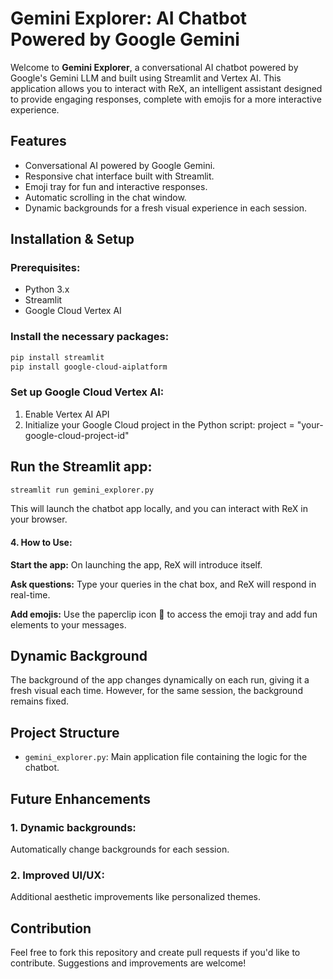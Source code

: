 # Gemini Explorer: AI Chatbot Powered by Google Gemini

Welcome to **Gemini Explorer**, a conversational AI chatbot powered by Google's Gemini LLM and built using Streamlit and Vertex AI. This application allows you to interact with ReX, an intelligent assistant designed to provide engaging responses, complete with emojis for a more interactive experience.

## Features
- Conversational AI powered by Google Gemini.
- Responsive chat interface built with Streamlit.
- Emoji tray for fun and interactive responses.
- Automatic scrolling in the chat window.
- Dynamic backgrounds for a fresh visual experience in each session.


## Installation & Setup

### Prerequisites:
- Python 3.x
- Streamlit
- Google Cloud Vertex AI

### Install the necessary packages:
```bash
pip install streamlit
pip install google-cloud-aiplatform
```

### Set up Google Cloud Vertex AI:
1. Enable Vertex AI API
2. Initialize your Google Cloud project in the Python script:
      project = "your-google-cloud-project-id"

##  Run the Streamlit app:
```bash
streamlit run gemini_explorer.py
```

This will launch the chatbot app locally, and you can interact with ReX in your browser.


#### 4. **How to Use:**

**Start the app:**
On launching the app, ReX will introduce itself.

**Ask questions:**
Type your queries in the chat box, and ReX will respond in real-time.

**Add emojis:**
Use the paperclip icon 📎 to access the emoji tray and add fun elements to your messages.


## Dynamic Background
The background of the app changes dynamically on each run, giving it a fresh visual each time. However, for the same session, the background remains fixed.


## Project Structure
- `gemini_explorer.py`: Main application file containing the logic for the chatbot.

## Future Enhancements
### 1. Dynamic backgrounds:
   Automatically change backgrounds for each session.
### 2. Improved UI/UX:
   Additional aesthetic improvements like personalized themes.


## Contribution
Feel free to fork this repository and create pull requests if you'd like to contribute. Suggestions and improvements are welcome!




